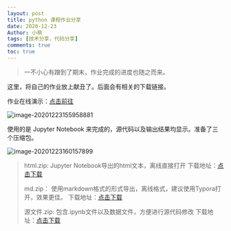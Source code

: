 ```yaml
---
layout: post
title: python 课程作业分享
date: 2020-12-23
Author: 小萌 
tags: [技术分享，代码分享]
comments: true
toc: true
---
```


> 一不小心有蹭到了期末，作业完成的进度也随之而来。

这里，将自己的作业放上献丑了。后面会有相关的下载链接。

作业在线演示：[点击前往](http://sell.705705.xyz/Study/python/)

![image-20201223155958881](http://pan-yz.chaoxing.com/download/downloadfile?fleid=548534558223613952&puid=119527923)

使用的是 Jupyter Notebook 来完成的，源代码以及输出结果均显示。准备了三个压缩包。


![image-20201223160157899](http://pan-yz.chaoxing.com/download/downloadfile?fleid=548535015648096256&puid=119527923)

> html.zip:
> 	Jupyter Notebook导出的html文本，离线直接打开
> 	下载地址：[点击下载](https://pan.blackacloud.workers.dev/ME/python/html.zip)
>
> md.zip：
> 	使用markdown格式的形式导出，离线格式，建议使用Typora打开，效果更佳。
> 	下载地址：[点击下载](https://pan.blackacloud.workers.dev/ME/python/md.zip)
>
> 源文件.zip:
> 	包含.ipynb文件以及数据文件，方便进行源代码修改
> 	下载地址：[点击下载](https://pan.blackacloud.workers.dev/ME/python/%E6%BA%90%E6%96%87%E4%BB%B6.zip)


